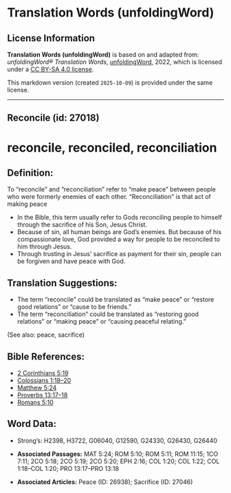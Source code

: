 # Translation Words (unfoldingWord)

## License Information

**Translation Words (unfoldingWord)** is based on and adapted from: _unfoldingWord® Translation Words_, [unfoldingWord](https://unfoldingword.org/utw), 2022, which is licensed under a [CC BY-SA 4.0 license](https://creativecommons.org/licenses/by-sa/4.0/legalcode.en).

This markdown version (created `2025-10-09`) is provided under the same license.



--------------------------------

## Reconcile (id: 27018)

reconcile, reconciled, reconciliation
=====================================

Definition:
-----------

To “reconcile” and “reconciliation” refer to “make peace” between people who were formerly enemies of each other. “Reconciliation” is that act of making peace

* In the Bible, this term usually refer to Gods reconciling people to himself through the sacrifice of his Son, Jesus Christ.
* Because of sin, all human beings are God’s enemies. But because of his compassionate love, God provided a way for people to be reconciled to him through Jesus.
* Through trusting in Jesus’ sacrifice as payment for their sin, people can be forgiven and have peace with God.

Translation Suggestions:
------------------------

* The term “reconcile” could be translated as “make peace” or “restore good relations” or “cause to be friends.”
* The term “reconciliation” could be translated as “restoring good relations” or “making peace” or “causing peaceful relating.”

(See also: peace, sacrifice)

Bible References:
-----------------

* [2 Corinthians 5:19](https://ref.ly/2Cor5:19)
* [Colossians 1:18–20](https://ref.ly/Col1:18-Col1:20)
* [Matthew 5:24](https://ref.ly/Matt5:24)
* [Proverbs 13:17–18](https://ref.ly/Prov13:17-Prov13:18)
* [Romans 5:10](https://ref.ly/Rom5:10)

Word Data:
----------

* Strong’s: H2398, H3722, G06040, G12590, G24330, G26430, G26440

* **Associated Passages:** MAT 5:24; ROM 5:10; ROM 5:11; ROM 11:15; 1CO 7:11; 2CO 5:18; 2CO 5:19; 2CO 5:20; EPH 2:16; COL 1:20; COL 1:22; COL 1:18–COL 1:20; PRO 13:17–PRO 13:18
* **Associated Articles:** Peace (ID: 26938); Sacrifice (ID: 27046)

